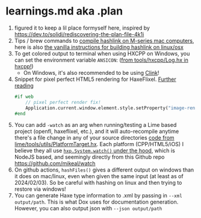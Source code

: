 # learnings.md aka .plan

1. figured it to keep a lil place formyself here, inspired by https://dev.to/solidi/rediscovering-the-plan-file-4k1i
2. Tips / brew commands to [compile hashlink on M-series mac computers](https://community.haxe.org/t/building-haxe-on-mac-m1/3713/4), here is also [the vanilla instructions for building hashlink on linux/osx](https://github.com/HaxeFoundation/hashlink?tab=readme-ov-file#building-on-linuxosx)
3. To get colored output to terminal when using HXCPP on Windows, you can set the environment variable `ANSICON`: ([from tools/hxcpp/Log.hx in hxcpp!](https://github.com/HaxeFoundation/hxcpp/blob/45ee673796438ea5e8e57cb9ee4b7f47ea47d213/tools/hxcpp/Log.hx#L146))
    - On Windows, it's also recommended to be using [Clink](https://chrisant996.github.io/clink/)!
4. Snippet for pixel perfect HTML5 rendering for HaxeFlixel. [Further reading](https://developer.mozilla.org/en-US/docs/Web/CSS/image-rendering)
    ```hx
    #if web
        // pixel perfect render fix!
        Application.current.window.element.style.setProperty("image-rendering", "pixelated");
    #end
    ```
5. You can add `-watch` as an arg when running/testing a Lime based project (openfl, haxeflixel, etc.), and it will auto-recompile anytime there's a file change in any of your source directories [code from lime/tools/utils/PlatformTarget.hx](https://github.com/openfl/lime/blob/9fb1817f99fea67d094d357e2b8782e6de231aac/src/lime/tools/PlatformTarget.hx#L65-L70). Each platform (CPP/HTML5/iOS) I believe they all use [`hxp.System.watch()` under the hood](https://github.com/openfl/hxp/blob/master/src/hxp/System.hx#L1354-L1401), which is NodeJS based, and seemingly directly from this Github repo https://github.com/mikeal/watch
6. On github actions, `hashFiles()` gives a different output on windows than it does on mac/linux, even when given the same input (at least as of 2024/02/03). So be careful with hashing on linux and then trying to restore via windows! 
7. You can generate Haxe type information to .xml by passing in `--xml output/path`. This is what Dox uses for documentation generation. However, you can also output json with `--json output/path`
